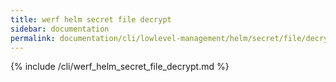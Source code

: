```yaml
---
title: werf helm secret file decrypt
sidebar: documentation
permalink: documentation/cli/lowlevel-management/helm/secret/file/decrypt.html
---
```


{% include /cli/werf_helm_secret_file_decrypt.md %}
